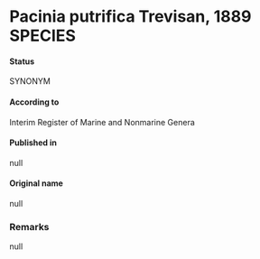 Pacinia putrifica Trevisan, 1889 SPECIES
=======

#### Status
SYNONYM

#### According to
Interim Register of Marine and Nonmarine Genera

#### Published in
null

#### Original name
null

### Remarks
null